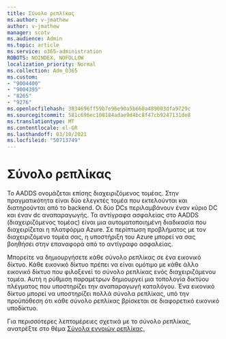 ```yaml
---
title: Σύνολο ρεπλίκας
ms.author: v-jmathew
author: v-jmathew
manager: scotv
ms.audience: Admin
ms.topic: article
ms.service: o365-administration
ROBOTS: NOINDEX, NOFOLLOW
localization_priority: Normal
ms.collection: Adm_O365
ms.custom:
- "9004400"
- "9004395"
- "8265"
- "9276"
ms.openlocfilehash: 3834696ff59b7e96e90a5b660a489003dfa9729c
ms.sourcegitcommit: 581c696ec108184adae9d4bc8f47cb9247131de8
ms.translationtype: MT
ms.contentlocale: el-GR
ms.lasthandoff: 03/10/2021
ms.locfileid: "50713749"
---
```

# <a name="replica-set"></a>Σύνολο ρεπλίκας

Το AADDS ονομάζεται επίσης διαχειριζόμενος τομέας. Στην πραγματικότητα είναι δύο ελεγκτές τομέα που εκτελούνται και διατηρούνται από το backend. Οι δύο DCs περιλαμβάνουν έναν κύριο DC και έναν dc αναπαραγωγής. Τα αντίγραφα ασφαλείας στο AADDS (διαχειριζόμενος τομέας) είναι μια αυτοματοποιημένη διαδικασία που διαχειρίζεται η πλατφόρμα Azure. Σε περίπτωση προβλήματος με τον διαχειριζόμενο τομέα σας, η υποστήριξη του Azure μπορεί να σας βοηθήσει στην επαναφορά από το αντίγραφο ασφαλείας.

Μπορείτε να δημιουργήσετε κάθε σύνολο ρεπλίκας σε ένα εικονικό δίκτυο. Κάθε εικονικό δίκτυο πρέπει να είναι ομότιμο με κάθε άλλο εικονικό δίκτυο που φιλοξενεί το σύνολο ρεπλίκας ενός διαχειριζόμενου τομέα. Αυτή η ρύθμιση παραμέτρων δημιουργεί μια τοπολογία δικτύου πλέγματος που υποστηρίζει την αναπαραγωγή καταλόγου. Ένα εικονικό δίκτυο μπορεί να υποστηρίζει πολλά σύνολα ρεπλίκας, υπό την προϋπόθεση ότι κάθε σύνολο ρεπλίκας βρίσκεται σε διαφορετικό εικονικό υποδίκτυο.

Για περισσότερες λεπτομέρειες σχετικά με το σύνολο ρεπλίκας, ανατρέξτε στο θέμα [Σύνολα εννοιών ρεπλίκας.](https://docs.microsoft.com/azure/active-directory-domain-services/concepts-replica-sets)
